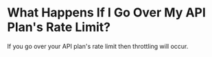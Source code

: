 # What Happens If I Go Over My API Plan's Rate Limit?

If you go over your API plan's rate limit then throttling will occur.
